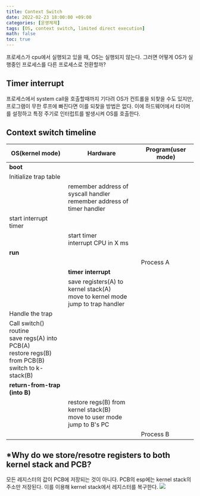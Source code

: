 ```yaml
---
title: Context Switch
date: 2022-02-23 18:00:00 +09:00
categories: [운영체제]
tags: [OS, context switch, limited direct execution]
math: false
toc: true
---
```

프로세스가 cpu에서 실행되고 있을 때, OS는 실행되지 않는다. 그러면 어떻게 OS가 실행중인 프로세스를 다른 프로세스로 전환할까?

## Timer interrupt
프로세스에서 system call을 호출할때까지 기다려 OS가 컨트롤을 되찾을 수도 있지만, 프로그램이 무한 루프에 빠진다면 이를 되찾을 방법은 없다. 이에 하드웨어에서 타이머를 설정하고 특정 주기로 인터럽트를 발생시켜 OS를 호출한다.

## Context switch timeline

| OS(kernel mode)                                                                                                     | Hardware                                                                                   | Program(user mode) |
|---------------------------------------------------------------------------------------------------------------------|--------------------------------------------------------------------------------------------|--------------------|
| **boot**                                                                                                            |                                                                                            |                    |
| Initialize trap table                                                                                               |                                                                                            |                    |
|                                                                                                                     | remember address of syscall handler <br /> remember address of timer handler              |                    |
| start interrupt timer                                                                                               |                                                                                            |                    |
|                                                                                                                     | start timer <br /> interrupt CPU in X ms                                                   |                    |
| **run**                                                                                                             |                                                                                            |                    |
|                                                                                                                     |                                                                                            | Process A          |
|                                                                                                                     | **timer interrupt**                                                                        |                    |
|                                                                                                                     | save registers(A) to kernel stack(A)<br /> move to kernel mode <br /> jump to trap handler |                    |
| Handle the trap                                                                                                     |                                                                                            |                    |
| Call switch() routine  <br /> save regs(A) into PCB(A)<br /> restore regs(B) from PCB(B)<br /> switch to k-stack(B) |                                                                                            |                    |
| **return-from-trap (into B)**                                                                                       |                                                                                            |                    |
|                                                                                                                     | restore regs(B) from kernel stack(B)<br /> move to user mode<br /> jump to B's PC          |                    |
|                                                                                                                     |                                                                                            | Process B          |

## *Why do we store/resotre registers to both kernel stack and PCB?

모든 레지스터의 값이 PCB에 저장되는 것이 아니다. PCB의 esp에는 kernel stack의 주소만 저장된다. 이를 이용해 kernel stack에서 레지스터를 복구한다.
<img src="https://i.stack.imgur.com/zVVIC.png"/>